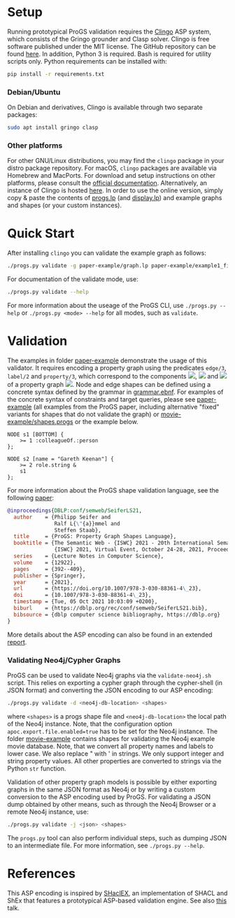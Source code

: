 # Setup

Running prototypical ProGS validation requires the [Clingo](https://potassco.org/clingo/) ASP system, which consists of the Gringo grounder and Clasp solver.
Clingo is free software published under the MIT license. The GitHub repository can be found [here](https://github.com/potassco/clingo).
In addition, Python 3 is required. Bash is required for utility scripts only. Python requirements can be installed with:

```sh
pip install -r requirements.txt
```

### Debian/Ubuntu

On Debian and derivatives, Clingo is available through two separate packages:

```sh
sudo apt install gringo clasp
```

### Other platforms

For other GNU/Linux distributions, you may find the ```clingo``` package in your distro package repository. For macOS, ```clingo``` packages are available via Homebrew and MacPorts.
For download and setup instructions on other platforms, please consult the [official documentation](https://potassco.org/doc/start/).
Alternatively, an instance of Clingo is hosted [here](https://potassco.org/clingo/run/). In order to use the online version, simply
copy & paste the contents of [progs.lp](src/progs.lp) (and [display.lp](src/display.lp)) and example graphs and shapes (or your custom instances).

# Quick Start

After installing ```clingo``` you can validate the example graph as follows:

```sh
./progs.py validate -g paper-example/graph.lp paper-example/example1_fixed.progs
```

For documentation of the validate mode, use:

```sh
./progs.py validate --help
```

For more information about the useage of the ProGS CLI, use ```./progs.py --help``` or ```./progs.py <mode> --help``` for all modes, such as ```validate```.

# Validation

The examples in folder [paper-example](paper-example) demonstrate the usage of this validator.
It requires encoding a property graph using the predicates ```edge/3```, ```label/2``` and ```property/3```, which correspond to the components <img src="https://render.githubusercontent.com/render/math?math=\rho">, <img src="https://render.githubusercontent.com/render/math?math=\lambda"> and <img src="https://render.githubusercontent.com/render/math?math=\sigma"> of a property graph <img src="https://render.githubusercontent.com/render/math?math=G = (N,E,\rho,\lambda,\sigma)">.
Node and edge shapes can be defined using a concrete syntax defined by the grammar in [grammar.ebnf](src/grammar.ebnf).
For examples of the concrete syntax of constraints and target queries, please see [paper-example](paper-example) (all examples from the ProGS paper, including alternative "fixed" variants for shapes that do not validate the graph) or [movie-example/shapes.progs](movie-example/shapes.progs) or the example below.

```
NODE s1 [BOTTOM] {
    >= 1 :colleagueOf.:person
};

NODE s2 [name = "Gareth Keenan"] {
    >= 2 role.string &
    s1
};
```

For more information about the ProGS shape validation language, see the following [paper](https://link.springer.com/chapter/10.1007%2F978-3-030-88361-4_23):

```bibtex
@inproceedings{DBLP:conf/semweb/SeiferLS21,
  author    = {Philipp Seifer and
               Ralf L{\"{a}}mmel and
               Steffen Staab},
  title     = {ProGS: Property Graph Shapes Language},
  booktitle = {The Semantic Web - {ISWC} 2021 - 20th International Semantic Web Conference,
               {ISWC} 2021, Virtual Event, October 24-28, 2021, Proceedings},
  series    = {Lecture Notes in Computer Science},
  volume    = {12922},
  pages     = {392--409},
  publisher = {Springer},
  year      = {2021},
  url       = {https://doi.org/10.1007/978-3-030-88361-4\_23},
  doi       = {10.1007/978-3-030-88361-4\_23},
  timestamp = {Tue, 05 Oct 2021 10:03:09 +0200},
  biburl    = {https://dblp.org/rec/conf/semweb/SeiferLS21.bib},
  bibsource = {dblp computer science bibliography, https://dblp.org}
}
```

More details about the ASP encoding can also be found in an extended [report](http://arxiv.org/abs/2107.05566).

### Validating Neo4j/Cypher Graphs

ProGS can be used to validate Neo4j graphs via the ```validate-neo4j.sh``` script.
This relies on exporting a cypher graph through the cypher-shell (in JSON format) and converting the JSON encoding to our ASP encoding:

```sh
./progs.py validate -d <neo4j-db-location> <shapes>
```

where ```<shapes>``` is a progs shape file and ```<neo4j-db-location>``` the local path of the Neo4j instance. Note, that the configuration option ```apoc.export.file.enabled=true``` has to be set for the Neo4j instance.
The folder [movie-example](movie-example) contains shapes for validating the Neo4j example movie database.
Note, that we convert all property names and labels to lower case. We also replace " with ' in strings. We only support integer and string property values. All other properties are converted to strings via the Python ```str``` function.

Validation of other property graph models is possible by either exporting graphs in the same JSON format as Neo4j or by writing a custom conversion to the ASP encoding used by ProGS.
For validating a JSON dump obtained by other means, such as through the Neo4j Browser or a remote Neo4j instance, use:

```sh
./progs.py validate -j <json> <shapes>
```

The ```progs.py``` tool can also perform individual steps, such as dumping JSON to an intermediate file. For more information, see ```./progs.py --help```.

# References

This ASP encoding is inspired by [SHaclEX](https://github.com/weso/shaclex), an implementation of SHACL and ShEx that
features a prototypical ASP-based validation engine. See also [this](https://labra.weso.es/pdf/2018_SlidesNegationRecursionValidatingRDF.pdf) talk.
